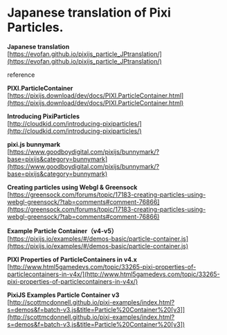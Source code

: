 # Japanese translation of Pixi Particles.

**Japanese translation**  
[https://evofan.github.io/pixijs_particle_JPtranslation/](https://evofan.github.io/pixijs_particle_JPtranslation/)  

reference  

**PIXI.ParticleContainer**  
[https://pixijs.download/dev/docs/PIXI.ParticleContainer.html](https://pixijs.download/dev/docs/PIXI.ParticleContainer.html)  

**Introducing PixiParticles**  
[http://cloudkid.com/introducing-pixiparticles/](http://cloudkid.com/introducing-pixiparticles/)  

**pixi.js bunnymark**  
[https://www.goodboydigital.com/pixijs/bunnymark/?base=pixijs&category=bunnymark](https://www.goodboydigital.com/pixijs/bunnymark/?base=pixijs&category=bunnymark)  

**Creating particles using Webgl & Greensock**  
[https://greensock.com/forums/topic/17183-creating-particles-using-webgl-greensock/?tab=comments#comment-76866](https://greensock.com/forums/topic/17183-creating-particles-using-webgl-greensock/?tab=comments#comment-76866)  

**Example Particle Container（v4-v5）**  
[https://pixijs.io/examples/#/demos-basic/particle-container.js](https://pixijs.io/examples/#/demos-basic/particle-container.js)  

**PIXI Properties of ParticleContainers in v4.x**  
[http://www.html5gamedevs.com/topic/33265-pixi-properties-of-particlecontainers-in-v4x/](http://www.html5gamedevs.com/topic/33265-pixi-properties-of-particlecontainers-in-v4x/)  

**PixiJS Examples Particle Container v3**  
[http://scottmcdonnell.github.io/pixi-examples/index.html?s=demos&f=batch-v3.js&title=Particle%20Container%20[v3]](http://scottmcdonnell.github.io/pixi-examples/index.html?s=demos&f=batch-v3.js&title=Particle%20Container%20[v3])  
